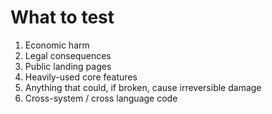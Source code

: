# What to test

1. Economic harm
2. Legal consequences
3. Public landing pages
4. Heavily-used core features
5. Anything that could, if broken, cause irreversible damage
6. Cross-system / cross language code 
